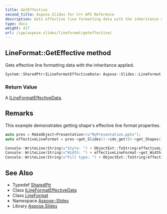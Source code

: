 ```yaml
---
title: GetEffective
second_title: Aspose.Slides for C++ API Reference
description: Gets effective line formatting data with the inheritance applied.
type: docs
weight: 417
url: /cpp/aspose.slides/lineformat/geteffective/
---
```

## LineFormat::GetEffective method


Gets effective line formatting data with the inheritance applied.

```cpp
System::SharedPtr<ILineFormatEffectiveData> Aspose::Slides::LineFormat::GetEffective() override
```


### Return Value

A [ILineFormatEffectiveData](../../ilineformateffectivedata/).
## Remarks



This example demonstrates getting shape's effective line format properties. 
```cpp
auto pres = MakeObject<Presentation>(u"MyPresentation.pptx");
auto effectiveLineFormat = pres->get_Slides()->idx_get(0)->get_Shapes()->idx_get(0)->get_LineFormat()->GetEffective();

Console::WriteLine(String(u"Style: ") + ObjectExt::ToString(effectiveLineFormat->get_Style()));
Console::WriteLine(String(u"Width: ") + effectiveLineFormat->get_Width());
Console::WriteLine(String(u"Fill type: ") + ObjectExt::ToString(effectiveLineFormat->get_FillFormat()->get_FillType()));
```

## See Also

* Typedef [SharedPtr](../../../system/sharedptr/)
* Class [ILineFormatEffectiveData](../../ilineformateffectivedata/)
* Class [LineFormat](../)
* Namespace [Aspose::Slides](../../)
* Library [Aspose.Slides](../../../)
